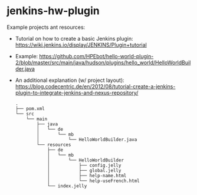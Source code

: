 # jenkins-hw-plugin

Example projects ant resources:
- Tutorial on how to create a basic Jenkins plugin:
https://wiki.jenkins.io/display/JENKINS/Plugin+tutorial

- Example:
https://github.com/HPEbot/hello-world-plugin-2/blob/master/src/main/java/hudson/plugins/hello_world/HelloWorldBuilder.java

- An additional explanation (w/ project layout):
https://blog.codecentric.de/en/2012/08/tutorial-create-a-jenkins-plugin-to-integrate-jenkins-and-nexus-repository/

    ```
    .
    ├── pom.xml
    └── src
        └── main
            ├── java
            │   └── de
            │       └── mb
            │           └── HelloWorldBuilder.java
            └── resources
                ├── de
                │   └── mb
                │       └── HelloWorldBuilder
                │           ├── config.jelly
                │           ├── global.jelly
                │           ├── help-name.html
                │           └── help-useFrench.html
                └── index.jelly
    ```
